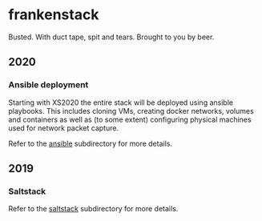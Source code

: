 # frankenstack

Busted. With duct tape, spit and tears. Brought to you by beer.

## 2020

### Ansible deployment

Starting with XS2020 the entire stack will be deployed using ansible playbooks. This includes cloning VMs, creating docker networks, volumes and containers as well as (to some extent) configuring physical machines used for network packet capture.

Refer to the [ansible](ansible/) subdirectory for more details.

## 2019

### Saltstack

Refer to the [saltstack](saltstack/) subdirectory for more details.

